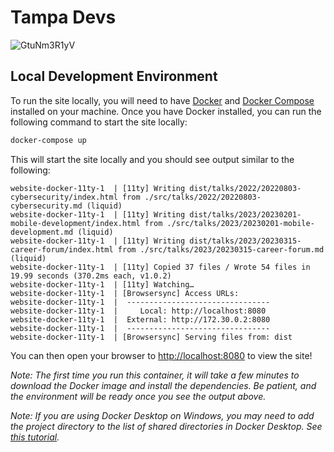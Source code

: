 # Tampa Devs

![GtuNm3R1yV](https://user-images.githubusercontent.com/10290348/162232393-26045f1f-7f79-466b-9686-47a77b72bd58.gif)

## Local Development Environment

To run the site locally, you will need to have [Docker](https://www.docker.com/) and [Docker Compose](https://docs.docker.com/compose/) installed on your machine. Once you have Docker installed, you can run the following command to start the site locally:

```bash
docker-compose up
```

This will start the site locally and you should see output similar to the following:

```
website-docker-11ty-1  | [11ty] Writing dist/talks/2022/20220803-cybersecurity/index.html from ./src/talks/2022/20220803-cybersecurity.md (liquid)
website-docker-11ty-1  | [11ty] Writing dist/talks/2023/20230201-mobile-development/index.html from ./src/talks/2023/20230201-mobile-development.md (liquid)
website-docker-11ty-1  | [11ty] Writing dist/talks/2023/20230315-career-forum/index.html from ./src/talks/2023/20230315-career-forum.md (liquid)
website-docker-11ty-1  | [11ty] Copied 37 files / Wrote 54 files in 19.99 seconds (370.2ms each, v1.0.2)
website-docker-11ty-1  | [11ty] Watching…
website-docker-11ty-1  | [Browsersync] Access URLs:
website-docker-11ty-1  |  --------------------------------
website-docker-11ty-1  |     Local: http://localhost:8080
website-docker-11ty-1  |  External: http://172.30.0.2:8080
website-docker-11ty-1  |  --------------------------------
website-docker-11ty-1  | [Browsersync] Serving files from: dist
```

You can then open your browser to [http://localhost:8080](http://localhost:8080) to view the site!

_Note: The first time you run this container, it will take a few minutes to download the Docker image and install the dependencies. Be patient, and the environment will be ready once you see the output above._

_Note: If you are using Docker Desktop on Windows, you may need to add the project directory to the list of shared directories in Docker Desktop. See [this tutorial](https://dev.to/bogicevic7/windows-docker-shared-volume-folder-46d1)._